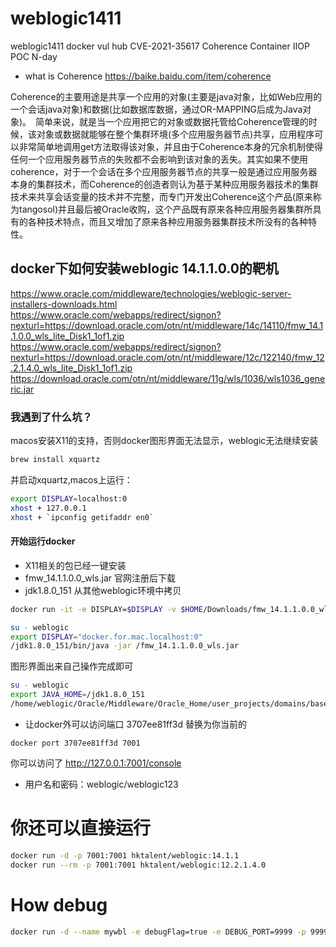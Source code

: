 # weblogic1411
weblogic1411 docker vul hub
CVE-2021-35617 Coherence Container	IIOP POC N-day

- what is Coherence
https://baike.baidu.com/item/coherence

Coherence的主要用途是共享一个应用的对象(主要是java对象，比如Web应用的一个会话java对象)和数据(比如数据库数据，通过OR-MAPPING后成为Java对象)。　简单来说，就是当一个应用把它的对象或数据托管给Coherence管理的时候，该对象或数据就能够在整个集群环境(多个应用服务器节点)共享，应用程序可以非常简单地调用get方法取得该对象，并且由于Coherence本身的冗余机制使得任何一个应用服务器节点的失败都不会影响到该对象的丢失。其实如果不使用coherence，对于一个会话在多个应用服务器节点的共享一般是通过应用服务器本身的集群技术，而Coherence的创造者则认为基于某种应用服务器技术的集群技术来共享会话变量的技术并不完整，而专门开发出Coherence这个产品(原来称为tangosol)并且最后被Oracle收购，这个产品既有原来各种应用服务器集群所具有的各种技术特点，而且又增加了原来各种应用服务器集群技术所没有的各种特性。

## docker下如何安装weblogic 14.1.1.0.0的靶机
https://www.oracle.com/middleware/technologies/weblogic-server-installers-downloads.html
https://www.oracle.com/webapps/redirect/signon?nexturl=https://download.oracle.com/otn/nt/middleware/14c/14110/fmw_14.1.1.0.0_wls_lite_Disk1_1of1.zip
https://www.oracle.com/webapps/redirect/signon?nexturl=https://download.oracle.com/otn/nt/middleware/12c/122140/fmw_12.2.1.4.0_wls_lite_Disk1_1of1.zip
https://download.oracle.com/otn/nt/middleware/11g/wls/1036/wls1036_generic.jar

### 我遇到了什么坑？
macos安装X11的支持，否则docker图形界面无法显示，weblogic无法继续安装
```bash
brew install xquartz
```
并启动xquartz,macos上运行：
```bash
export DISPLAY=localhost:0
xhost + 127.0.0.1
xhost + `ipconfig getifaddr en0`


```
#### 开始运行docker
- X11相关的包已经一键安装
- fmw_14.1.1.0.0_wls.jar 官网注册后下载
- jdk1.8.0_151 从其他weblogic环境中拷贝
```bash
docker run -it -e DISPLAY=$DISPLAY -v $HOME/Downloads/fmw_14.1.1.0.0_wls.jar:/fmw_14.1.1.0.0_wls.jar -v `pwd`/jdk1.8.0_151:/jdk1.8.0_151 ubuntu:latest /bin/bash -c 'apt update;apt install -yy libxrender-dev libxext-dev libxtst-dev;useradd weblogic;mkdir -p /home/weblogic;chown -R weblogic:weblogic /home/weblogic;bash'

su - weblogic
export DISPLAY="docker.for.mac.localhost:0"
/jdk1.8.0_151/bin/java -jar /fmw_14.1.1.0.0_wls.jar
```
图形界面出来自己操作完成即可
```bash
su - weblogic
export JAVA_HOME=/jdk1.8.0_151
/home/weblogic/Oracle/Middleware/Oracle_Home/user_projects/domains/base_domain/startWebLogic.sh
```
- 让docker外可以访问端口
3707ee81ff3d 替换为你当前的
```
docker port 3707ee81ff3d 7001
```
你可以访问了
http://127.0.0.1:7001/console

- 用户名和密码：weblogic/weblogic123

# 你还可以直接运行
```bash
docker run -d -p 7001:7001 hktalent/weblogic:14.1.1 
docker run --rm -p 7001:7001 hktalent/weblogic:12.2.1.4.0
```
# How debug
```bash
docker run -d --name mywbl -e debugFlag=true -e DEBUG_PORT=9999 -p 9999:9999 -p 7001:7001 hktalent/weblogic:12.2.1.4.0
```
